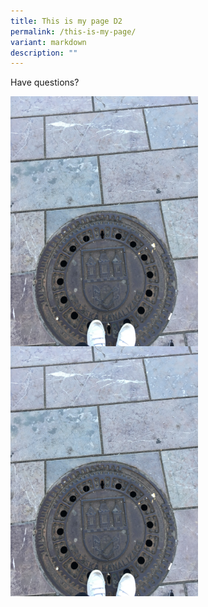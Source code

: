 ```yaml
---
title: This is my page D2
permalink: /this-is-my-page/
variant: markdown
description: ""
---
```

Have questions?

<div class="image">
  <a href="https://va.ecitizen.gov.sg/cfp/customerPages/mlaw/explorefaq.aspx"><img style="width: 300px; float: left;" alt="Have Questions?" title="Have Questions?" src="/images/IMG_3223.jpg"></a>
</div><br>

<a href="https://va.ecitizen.gov.sg/cfp/customerPages/mlaw/explorefaq.aspx"><img src="/images/IMG_3223.jpg" alt="Have Questions?" title="Have Questions?" width="100%" height="auto" style="width: 300px; float: left;"></a>


